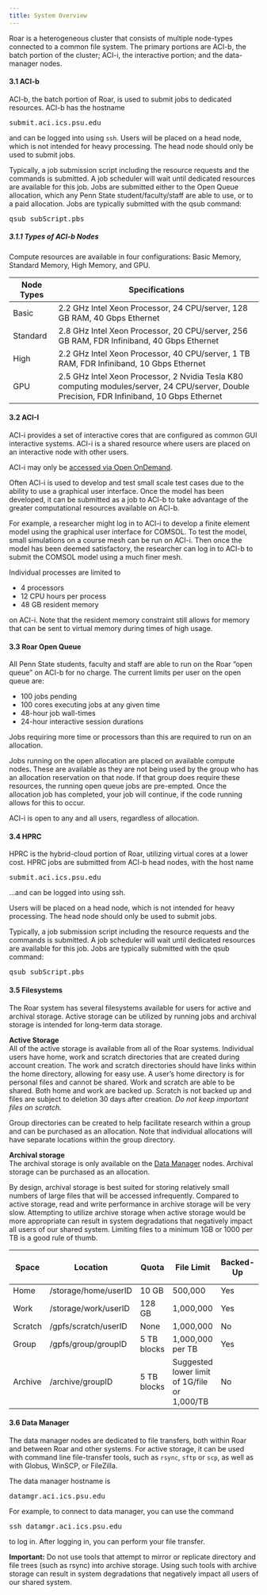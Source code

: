 ```yaml
---
title: System Overview
---
```


Roar is a heterogeneous cluster that consists of multiple node-types connected to a common file system. The primary portions are ACI-b, the batch portion of the cluster; ACI-i, the interactive portion; and the data-manager nodes.

  

#### 3.1 ACI-b

ACI-b, the batch portion of Roar, is used to submit jobs to dedicated resources. ACI-b has the hostname

<pre>submit.aci.ics.psu.edu</pre>

and can be logged into using `ssh`. Users will be placed on a head node, which is not intended for heavy processing. The head node should only be used to submit jobs.  

Typically, a job submission script including the resource requests and the commands is submitted. A job scheduler will wait until dedicated resources are available for this job. Jobs are submitted either to the Open Queue allocation, which any Penn State student/faculty/staff are able to use, or to a paid allocation. Jobs are typically submitted with the qsub command:

<pre>qsub subScript.pbs</pre>

##### <span class="titlemark">3.1.1</span> Types of ACI-b Nodes

Compute resources are available in four configurations: Basic Memory, Standard Memory, High Memory, and GPU.

|Node Types|Specifications|
|--- |--- |
|Basic|2.2 GHz Intel Xeon Processor, 24 CPU/server, 128 GB RAM, 40 Gbps Ethernet|
|Standard|2.8 GHz Intel Xeon Processor, 20 CPU/server, 256 GB RAM, FDR Infiniband, 40 Gbps Ethernet|
|High|2.2 GHz Intel Xeon Processor, 40 CPU/server, 1 TB RAM, FDR Infiniband, 10 Gbps Ethernet|
|GPU|2.5 GHz Intel Xeon Processor, 2 Nvidia Tesla K80 computing modules/server, 24 CPU/server, Double Precision, FDR Infiniband, 10 Gbps Ethernet|

  

#### 3.2 ACI-I

ACI-i provides a set of interactive cores that are configured as common GUI interactive systems. ACI-i is a shared resource where users are placed on an interactive node with other users.  

ACI-i may only be [accessed via Open OnDemand](https://www.icds.psu.edu/userguide/05-00-basics-aci-resources/05-04-connecting-aci/05-041-open-ondemand/).

Often ACI-i is used to develop and test small scale test cases due to the ability to use a graphical user interface. Once the model has been developed, it can be submitted as a job to ACI-b to take advantage of the greater computational resources available on ACI-b.  

For example, a researcher might log in to ACI-i to develop a finite element model using the graphical user interface for COMSOL. To test the model, small simulations on a course mesh can be run on ACI-i. Then once the model has been deemed satisfactory, the researcher can log in to ACI-b to submit the COMSOL model using a much finer mesh.  

Individual processes are limited to

*   4 processors
*   12 CPU hours per process
*   48 GB resident memory

on ACI-i. Note that the resident memory constraint still allows for memory that can be sent to virtual memory during times of high usage.  

  

#### 3.3 Roar Open Queue

All Penn State students, faculty and staff are able to run on the Roar “open queue” on ACI-b for no charge. The current limits per user on the open queue are:

*   <span class="normaltextrun"><span lang="">100 jobs pending</span></span>
*   <span class="normaltextrun"><span lang="">100 cores executing jobs at any given time</span></span>
*   <span class="normaltextrun"><span lang="">48-hour job wall-times</span></span>
*   <span class="normaltextrun"><span lang="">24-hour interactive session durations</span></span><span class="eop"><span lang=""> </span></span>

Jobs requiring more time or processors than this are required to run on an allocation.  

Jobs running on the open allocation are placed on available compute nodes. These are available as they are not being used by the group who has an allocation reservation on that node. If that group does require these resources, the running open queue jobs are pre-empted. Once the allocation job has completed, your job will continue, if the code running allows for this to occur.  

ACI-i is open to any and all users, regardless of allocation.  

  

#### 3.4 HPRC

HPRC is the hybrid-cloud portion of Roar, utilizing virtual cores at a lower cost. HPRC jobs are submitted from ACI-b head nodes, with the host name

<pre>submit.aci.ics.psu.edu</pre>

…and can be logged into using ssh.

Users will be placed on a head node, which is not intended for heavy processing. The head node should only be used to submit jobs.

Typically, a job submission script including the resource requests and the commands is submitted. A job scheduler will wait until dedicated resources are available for this job. Jobs are typically submitted with the qsub command:

<pre>qsub subScript.pbs</pre>

  

#### 3.5 Filesystems

The Roar system has several filesystems available for users for active and archival storage. Active storage can be utilized by running jobs and archival storage is intended for long-term data storage.  

**Active Storage**  
All of the active storage is available from all of the Roar systems. Individual users have home, work and scratch directories that are created during account creation. The work and scratch directories should have links within the home directory, allowing for easy use. A user’s home directory is for personal files and cannot be shared. Work and scratch are able to be shared. Both home and work are backed up. Scratch is not backed up and files are subject to deletion 30 days after creation. _Do not keep important files on scratch._

Group directories can be created to help facilitate research within a group and can be purchased as an allocation. Note that individual allocations will have separate locations within the group directory.  

**Archival storage**  
The archival storage is only available on the [Data Manager](#03-05-data-manager) nodes. Archival storage can be purchased as an allocation.

By design, archival storage is best suited for storing relatively small numbers of large files that will be accessed infrequently. Compared to active storage, read and write performance in archive storage will be very slow. Attempting to utilize archive storage when active storage would be more appropriate can result in system degradations that negatively impact all users of our shared system. Limiting files to a minimum 1GB or 1000 per TB is a good rule of thumb.

|Space|Location|Quota|File Limit|Backed-Up|File Lifetime Limit|
|--- |--- |--- |--- |--- |--- |
|Home|/storage/home/userID|10 GB|500,000|Yes|None|
|Work|/storage/work/userID|128 GB|1,000,000|Yes|None|
|Scratch|/gpfs/scratch/userID|None|1,000,000|No|30 Days|
|Group|/gpfs/group/groupID|5 TB blocks|1,000,000 per TB|Yes|None|
|Archive|/archive/groupID|5 TB blocks|Suggested lower limit of 1G/file or 1,000/TB|No|None|


  

#### 3.6 Data Manager

The data manager nodes are dedicated to file transfers, both within Roar and between Roar and other systems. For active storage, it can be used with command line file-transfer tools, such as `rsync`, `sftp` or `scp`, as well as with Globus, WinSCP, or FileZilla.  

The data manager hostname is

<pre>datamgr.aci.ics.psu.edu</pre>

For example, to connect to data manager, you can use the command

<pre>ssh datamgr.aci.ics.psu.edu</pre>

to log in. After logging in, you can perform your file transfer.

**Important:** Do not use tools that attempt to mirror or replicate directory and file trees (such as rsync) into archive storage. Using such tools with archive storage can result in system degradations that negatively impact all users of our shared system.

  